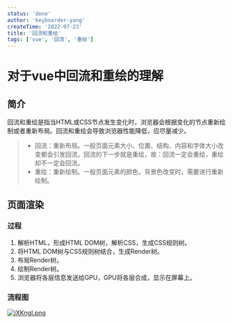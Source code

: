 ```yaml
---
status: 'done'
author: 'keyboarder-yang'
createTime: '2022-07-23'
title: '回流和重绘'
tags: ['vue', '回流', '重绘']
---
```

# 对于vue中回流和重绘的理解
## 简介

回流和重绘是指当HTML或CSS节点发生变化时，浏览器会根据变化的节点重新绘制或者重新布局。回流和重绘会导致浏览器性能降低，应尽量减少。

> + 回流：重新布局。一般页面元素大小、位置、结构、内容和字体大小改变都会引发回流。回流的下一步就是重绘，故：回流一定会重绘，重绘却不一定会回流。
> + 重绘：重新绘制。一般页面元素的颜色，背景色改变时，需要进行重新绘制。

## 页面渲染

### 过程

1. 解析HTML，形成HTML DOM树，解析CSS，生成CSS规则树。
2. 将HTML DOM树与CSS规则树结合，生成Render树。
3. 布局Render树。
4. 绘制Render树。
5. 浏览器将各层信息发送给GPU，GPU将各层合成，显示在屏幕上。

### 流程图

[![jXKngI.png](https://s1.ax1x.com/2022/07/23/jXKngI.png)](https://imgtu.com/i/jXKngI)





